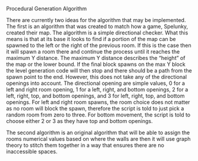 Procedural Generation Algorithm

There are currently two ideas for the algorithm that may be implemented. The first is an algorithm that was created to match how a game, Spelunky, created their map. The algorithm is a simple directional checker. 
What this means is that at its base it looks to find if a portion of the map can be spawned to the left or the right of the previous room. If this is the case then it will spawn a room there and continue the process until it reaches the maximum Y distance. 
The maximum Y distance describes the “height” of the map or the lower bound. If the final block spawns on the max Y block the level generation code will then stop and there should be a path from the spawn point to the end. 
However, this does not take any of the directional openings into account. The directional opening are simple values, 0 for a left and right room opening, 1 for a left, right, and bottom openings, 2 for a left, right, top, and bottom openings, and 3 
for left, right, top, and bottom openings. For left and right room spawns, the room choice does not matter as no room will block the spawn, therefore the script is told to just pick a random room from zero to three. For bottom movement, the script is 
told to choose either 2 or 3 as they have top and bottom openings. 

The second algorithm is an original algorithm that will be able to assign the rooms numerical values based on where the walls are then it will use graph theory to stitch them together in a way that ensures there are no inaccessible spaces.
